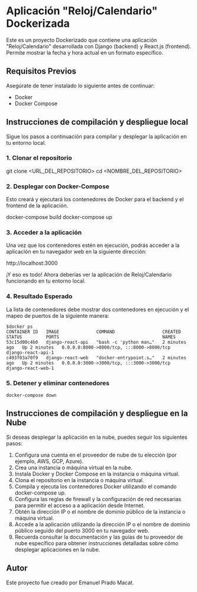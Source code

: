 # Aplicación "Reloj/Calendario" Dockerizada

Este es un proyecto Dockerizado que contiene una aplicación "Reloj/Calendario" desarrollada con Django (backend) y React.js (frontend). Permite mostrar la fecha y hora actual en un formato específico.

## Requisitos Previos

Asegúrate de tener instalado lo siguiente antes de continuar:

- Docker
- Docker Compose

## Instrucciones de compilación y despliegue local

Sigue los pasos a continuación para compilar y desplegar la aplicación en tu entorno local.


### 1. Clonar el repositorio

git clone <URL_DEL_REPOSITORIO>
cd <NOMBRE_DEL_REPOSITORIO>


### 2. Desplegar con Docker-Compose

Esto creará y ejecutará los contenedores de Docker para el backend y el frontend de la aplicación.

docker-compose build
docker-compose up


### 3. Acceder a la aplicación

Una vez que los contenedores estén en ejecución, podrás acceder a la aplicación en tu navegador web en la siguiente dirección:

http://localhost:3000

¡Y eso es todo! Ahora deberías ver la aplicación de Reloj/Calendario funcionando en tu entorno local.


### 4. Resultado Esperado

La lista de contenedores debe mostrar dos contenedores en ejecución y el mapeo de puertos de la siguiente manera:

```
$docker ps
CONTAINER ID   IMAGE              COMMAND                  CREATED         STATUS         PORTS                                       NAMES
53c15d00c4b0   django-react-api   "bash -c 'python man…"   2 minutes ago   Up 2 minutes   0.0.0.0:8000->8000/tcp, :::8000->8000/tcp   django-react-api-1
c493f03a70f9   django-react-web   "docker-entrypoint.s…"   2 minutes ago   Up 2 minutes   0.0.0.0:3000->3000/tcp, :::3000->3000/tcp   django-react-web-1
```


### 5. Detener y eliminar contenedores

```
docker-compose down
```


## Instrucciones de compilación y despliegue en la Nube

Si deseas desplegar la aplicación en la nube, puedes seguir los siguientes pasos:

1. Configura una cuenta en el proveedor de nube de tu elección (por ejemplo, AWS, GCP, Azure).
2. Crea una instancia o máquina virtual en la nube.
3. Instala Docker y Docker Compose en la instancia o máquina virtual.
4. Clona el repositorio en la instancia o máquina virtual.
5. Compila y ejecuta los contenedores Docker utilizando el comando docker-compose up.
6. Configura las reglas de firewall y la configuración de red necesarias para permitir el acceso a  a aplicación desde Internet.
7. Obtén la dirección IP o el nombre de dominio público de la instancia o máquina virtual.
8. Accede a la aplicación utilizando la dirección IP o el nombre de dominio público seguido del puerto 3000 en tu navegador web.
9. Recuerda consultar la documentación y las guías de tu proveedor de nube específico para obtener instrucciones detalladas sobre cómo desplegar aplicaciones en la nube.



## Autor

Este proyecto fue creado por Emanuel Prado Macat.
